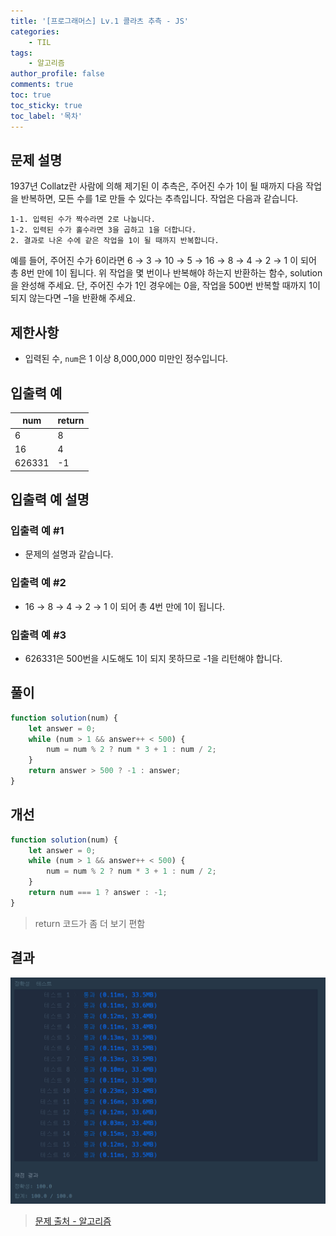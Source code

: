 ```yaml
---
title: '[프로그래머스] Lv.1 콜라츠 추측 - JS'
categories:
    - TIL
tags:
    - 알고리즘
author_profile: false
comments: true
toc: true
toc_sticky: true
toc_label: '목차'
---
```


## 문제 설명

1937년 Collatz란 사람에 의해 제기된 이 추측은, 주어진 수가 1이 될 때까지 다음 작업을 반복하면, 모든 수를 1로 만들 수 있다는 추측입니다. 작업은 다음과 같습니다.

```
1-1. 입력된 수가 짝수라면 2로 나눕니다.
1-2. 입력된 수가 홀수라면 3을 곱하고 1을 더합니다.
2. 결과로 나온 수에 같은 작업을 1이 될 때까지 반복합니다.
```

예를 들어, 주어진 수가 6이라면 6 → 3 → 10 → 5 → 16 → 8 → 4 → 2 → 1 이 되어 총 8번 만에 1이 됩니다. 위 작업을 몇 번이나 반복해야 하는지 반환하는 함수, solution을 완성해 주세요. 단, 주어진 수가 1인 경우에는 0을, 작업을 500번 반복할 때까지 1이 되지 않는다면 –1을 반환해 주세요.

## 제한사항

-   입력된 수, `num`은 1 이상 8,000,000 미만인 정수입니다.

## 입출력 예

| num    | return |
| ------ | ------ |
| 6      | 8      |
| 16     | 4      |
| 626331 | -1     |

## 입출력 예 설명

### 입출력 예 #1

-   문제의 설명과 같습니다.

### 입출력 예 #2

-   16 → 8 → 4 → 2 → 1 이 되어 총 4번 만에 1이 됩니다.

### 입출력 예 #3

-   626331은 500번을 시도해도 1이 되지 못하므로 -1을 리턴해야 합니다.

## 풀이

```javascript
function solution(num) {
    let answer = 0;
    while (num > 1 && answer++ < 500) {
        num = num % 2 ? num * 3 + 1 : num / 2;
    }
    return answer > 500 ? -1 : answer;
}
```

## 개선

```javascript
function solution(num) {
    let answer = 0;
    while (num > 1 && answer++ < 500) {
        num = num % 2 ? num * 3 + 1 : num / 2;
    }
    return num === 1 ? answer : -1;
}
```

> return 코드가 좀 더 보기 편함

## 결과

![result](/assets/images/2023/08/21/algorithm-14-result.png)

> [문제 출처 - 알고리즘](https://school.programmers.co.kr/learn/courses/30/lessons/12943)
